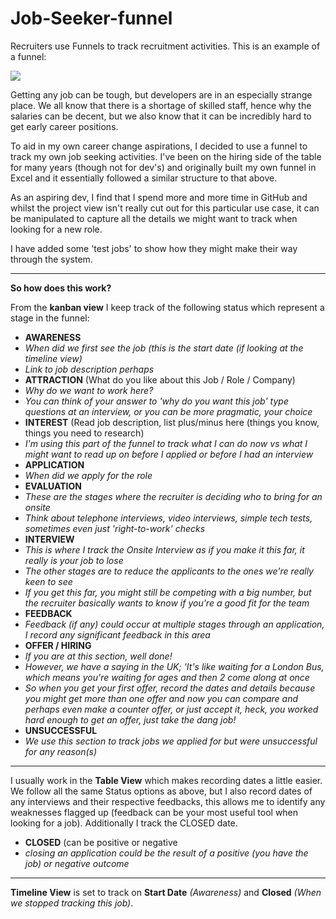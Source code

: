 # Job-Seeker-funnel

Recruiters use Funnels to track recruitment activities. This is an example of a funnel: 

![](https://resources.workable.com/wp-content/uploads/2021/10/Untitled-presentation.png)

Getting any job can be tough, but developers are in an especially strange place. We all know that there is a shortage of skilled staff, hence why the salaries can be decent, but we also know that it can be incredibly hard to get early career positions. 

To aid in my own career change aspirations, I decided to use a funnel to track my own job seeking activities. I've been on the hiring side of the table for many years (though not for dev's) and originally built my own funnel in Excel and it essentially followed a similar structure to that above. 

As an aspiring dev, I find that I spend more and more time in GitHub and whilst the project view isn't really cut out for this particular use case, it can be manipulated to capture all the details we might want to track when looking for a new role.

I have added some 'test jobs' to show how they might make their way through the system.

___

**So how does this work?**

From the **kanban view** I keep track of the following status which represent a stage in the funnel: 

- **AWARENESS**
- _When did we first see the job (this is the start date (if looking at the timeline view)_
- _Link to job description perhaps_
- **ATTRACTION** (What do you like about this Job / Role / Company)
- _Why do we want to work here?_
- _You can think of your answer to 'why do you want this job' type questions at an interview, or you can be more pragmatic, your choice_
- **INTEREST** (Read job description, list plus/minus here (things you know, things you need to research)
- _I'm using this part of the funnel to track what I can do now vs what I might want to read up on before I applied or before I had an interview_
- **APPLICATION**
- _When did we apply for the role_
- **EVALUATION**
- _These are the stages where the recruiter is deciding who to bring for an onsite_
- _Think about telephone interviews, video interviews, simple tech tests, sometimes even just 'right-to-work' checks_
- **INTERVIEW**
- _This is where I track the Onsite Interview as if you make it this far, it really is your job to lose_
- _The other stages are to reduce the applicants to the ones we're really keen to see_
- _If you get this far, you might still be competing with a big number, but the recruiter basically wants to know if you're a good fit for the team_
- **FEEDBACK**
- _Feedback (if any) could occur at multiple stages through an application, I record any significant feedback in this area_
- **OFFER / HIRING**
- _If you are at this section, well done!_ 
- _However, we have a saying in the UK; 'It's like waiting for a London Bus, which means you're waiting for ages and then 2 come along at once_
- _So when you get your first offer, record the dates and details because you might get more than one offer and now you can compare and perhaps even make a counter offer, or just accept it, heck, you worked hard enough to get an offer, just take the dang job!_
- **UNSUCCESSFUL**
- _We use this section to track jobs we applied for but were unsuccessful for any reason(s)_

___

I usually work in the **Table View** which makes recording dates a little easier. We follow all the same Status options as above, but I also record dates of any interviews and their respective feedbacks, this allows me to identify any weaknesses flagged up (feedback can be your most useful tool when looking for a job). Additionally I track the CLOSED date. 

- **CLOSED** (can be positive or negative
- _closing an application could be the result of a positive (you have the job) or negative outcome_ 

___

**Timeline View** is set to track on **Start Date** _(Awareness)_ and **Closed** _(When we stopped tracking this job)_.
